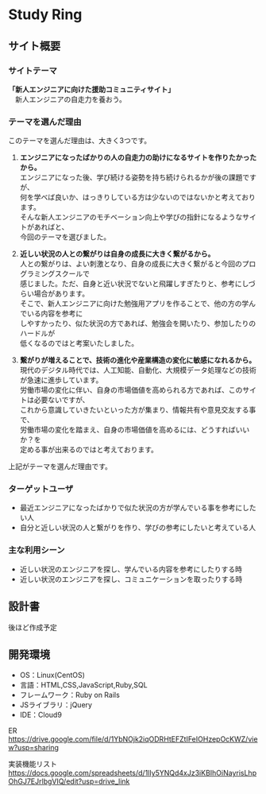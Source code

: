 <!--ここにアプリ名を入力-->
# Study Ring

## サイト概要
### サイトテーマ
<!--何を『目的』とし、どのような『分類』なのかを簡潔に書く-->
**「新人エンジニアに向けた援助コミュニティサイト」**<br>
　新人エンジニアの自走力を養おう。

### テーマを選んだ理由
<!--なぜこのようなテーマにしたかを説明する-->
​このテーマを選んだ理由は、大きく3つです。

1. **エンジニアになったばかりの人の自走力の助けになるサイトを作りたかったから。**<br>
エンジニアになった後、学び続ける姿勢を持ち続けられるかが後の課題ですが、<br>
何を学べば良いか、はっきりしている方は少ないのではないかと考えております。<br>
そんな新人エンジニアのモチベーション向上や学びの指針になるようなサイトがあればと、<br>
今回のテーマを選びました。

2. **近しい状況の人との繋がりは自身の成長に大きく繋がるから。**<br>
人との繋がりは、よい刺激となり、自身の成長に大きく繋がると今回のプログラミングスクールで<br>
感じました。ただ、自身と近い状況でないと飛躍しすぎたりと、参考にしづらい場合があります。<br>
そこで、新人エンジニアに向けた勉強用アプリを作ることで、他の方の学んでいる内容を参考に<br>
しやすかったり、似た状況の方であれば、勉強会を開いたり、参加したりのハードルが<br>
低くなるのではと考案いたしました。

3. **繋がりが増えることで、技術の進化や産業構造の変化に敏感になれるから。**<br>
現代のデジタル時代では、人工知能、自動化、大規模データ処理などの技術が急速に進歩しています。<br>
労働市場の変化に伴い、自身の市場価値を高められる方であれば、このサイトは必要ないですが、<br>
これから意識していきたいといった方が集まり、情報共有や意見交友する事で、<br>
労働市場の変化を踏まえ、自身の市場価値を高めるには、どうすればいいか？を<br>
定める事が出来るのではと考えております。

上記がテーマを選んだ理由です。

### ターゲットユーザ
<!--誰に使ってもらうかを具体的に記載する-->
- 最近エンジニアになったばかりで似た状況の方が学んでいる事を参考にしたい人
- 自分と近しい状況の人と繋がりを作り、学びの参考にしたいと考えている人

### 主な利用シーン
<!--どのような時に使うのかの状況を記載すること-->
- 近しい状況のエンジニアを探し、学んでいる内容を参考にしたりする時
- 近しい状況のエンジニアを探し、コミュニケーションを取ったりする時

## 設計書
<!--テーマを設定・提出する時点では不要です-->
後ほど作成予定

## 開発環境
- OS：Linux(CentOS)
- 言語：HTML,CSS,JavaScript,Ruby,SQL
- フレームワーク：Ruby on Rails
- JSライブラリ：jQuery
- IDE：Cloud9

ER<br>
https://drive.google.com/file/d/1YbNOjk2iqODRHtEFZtIFeIOHzepOcKWZ/view?usp=sharing

実装機能リスト<br>
https://docs.google.com/spreadsheets/d/1lIy5YNQd4xJz3iKBIhOiNayrisLhpOhGJ7EJrlbgVIQ/edit?usp=drive_link


<!--## 使用素材-->
<!--- 外部サービスの画像素材・音声素材を使用した場合は、必ずサービス名とURLを明記してください。-->
<!--- アプリケーションの実装に使用したgem/bootstrapのリファレンスなどの記載は不要です。-->
<!--- 使用しない場合は、使用素材の項目をREADMEから削除してください。-->
